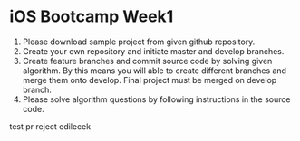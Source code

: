 # iOS Bootcamp Week1

1. Please download sample project from given github repository.
2. Create your own repository and initiate master and develop branches. 
3. Create feature branches and commit source code by solving given algorithm. By this means you will able to create different branches and merge them onto develop. Final project must be merged on develop branch. 
4. Please solve algorithm questions by following instructions in the source code.
 
 
 test pr reject edilecek
